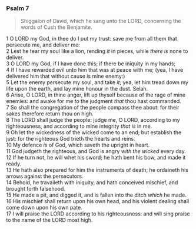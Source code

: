 ### Psalm 7

> Shiggaion of David, which he sang unto the LORD, concerning the words of Cush the Benjamite.

1 O LORD my God, in thee do I put my trust: save me from all them that persecute me, and deliver me:  
2 Lest he tear my soul like a lion, rending *it* in pieces, while *there is* none to deliver.  
3 O LORD my God, if I have done this; if there be iniquity in my hands;  
4 If I have rewarded evil unto him that was at peace with me; (yea, I have delivered him that without cause is mine enemy:)  
5 Let the enemy persecute my soul, and take *it*; yea, let him tread down my life upon the earth, and lay mine honour in the dust. Selah.  
6 Arise, O LORD, in thine anger, lift up thyself because of the rage of mine enemies: and awake for me *to* the judgment *that* thou hast commanded.  
7 So shall the congregation of the people compass thee about: for their sakes therefore return thou on high.  
8 The LORD shall judge the people: judge me, O LORD, according to my righteousness, and according to mine integrity *that is* in me.  
9 Oh let the wickedness of the wicked come to an end; but establish the just: for the righteous God trieth the hearts and reins.  
10 My defence *is* of God, which saveth the upright in heart.  
11 God judgeth the righteous, and God is angry *with the wicked* every day.  
12 If he turn not, he will whet his sword; he hath bent his bow, and made it ready.  
13 He hath also prepared for him the instruments of death; he ordaineth his arrows against the persecutors.  
14 Behold, he travaileth with iniquity, and hath conceived mischief, and brought forth falsehood.  
15 He made a pit, and digged it, and is fallen into the ditch *which* he made.  
16 His mischief shall return upon his own head, and his violent dealing shall come down upon his own pate.  
17 I will praise the LORD according to his righteousness: and will sing praise to the name of the LORD most high.  
